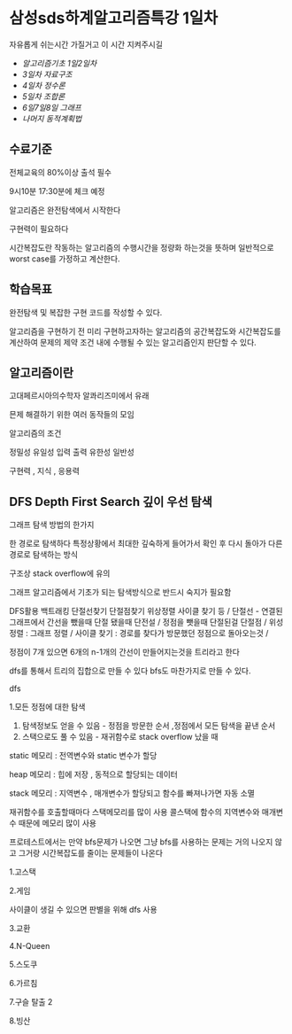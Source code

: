 # 삼성sds하계알고리즘특강 1일차

자유롭게 쉬는시간 가질거고 이 시간 지켜주시길

- _알고리즘기초 1일2일차_
- _3일차 자료구조_
- _4일차 정수론_
- _5일차 조합론_
- _6일7일8일 그래프_
- _나머지 동적계획법_

## 수료기준

전체교육의 80%이상 출석 필수

9시10분 17:30분에 체크 예정

알고리즘은 완전탐색에서 시작한다

구현력이 필요하다

시간복잡도란 작동하는 알고리즘의 수행시간을 정량화 하는것을 뜻하며 일반적으로 worst case를 가정하고 계산한다.

## 학습목표

완전탐색 및 복잡한 구현 코드를 작성할 수 있다.

알고리즘을 구현하기 전 미리 구현하고자하는 알고리즘의 공간복잡도와 시간복잡도를 계산하여 문제의 제약 조건 내에 수행될 수 있는 알고리즘인지 판단할 수 있다.

## 알고리즘이란

고대페르시아의수학자 알콰리즈미에서 유래

믄제 해결하기 위한 여러 동작들의 모임

알고리즘의 조건

정밀성 유일성 입력 출력 유한성 일반성

구현력 , 지식 , 응용력

## DFS Depth First Search 깊이 우선 탐색

그래프 탐색 방법의 한가지

한 경로로 탐색하다 특정상황에서 최대한 깊숙하게 들어가서 확인 후 다시 돌아가 다른 경로로 탐색하는 방식

구조상 stack overflow에 유의

그래프 알고리즘에서 기초가 되는 탐색방식으로 반드시 숙지가 필요함

DFS활용 백트래킹 단절선찾기 단절점찾기 위상정렬 사이클 찾기 등 / 단절선 - 연결된 그래프에서 간선을 뺐을때 단절 됐을때 단전설 / 정점을 뺏을때 단절된걸 단절점 / 위성정렬 : 그래프 정렬 / 사이클 찾기 : 경로를 찾다가 방문했던 정점으로 돌아오는것 /

정점이 7개 있으면 6개의 n-1개의 간선이 만들어지는것을 트리라고 한다

dfs를 통해서 트리의 집합으로 만들 수 있다 bfs도 마찬가지로 만들 수 있다.

dfs

1.모든 정점에 대한 탐색

1. 탐색정보도 얻을 수 있음 - 정점을 방문한 순서 ,정점에서 모든 탐색을 끝낸 순서
2. 스택으로도 풀 수 있음 - 재귀함수로 stack overflow 났을 때

static 메모리 : 전역변수와 static 변수가 할당

heap 메모리 : 힙에 저장 , 동적으로 할당되는 데이터

stack 메모리 : 지역변수 , 매개변수가 할당되고 함수를 빠져나가면 자동 소멸

재귀함수를 호출할때마다 스택메모리를 많이 사용 콜스택에 함수의 지역변수와 매개변수 때문에 메모리 많이 사용

프로테스트에서는 만약 bfs문제가 나오면 그냥 bfs를 사용하는 문제는 거의 나오지 않고 그거랑 시간복잡도를 줄이는 문제들이 나온다

1.고스택

2.게임

사이클이 생길 수 있으면 판별을 위해 dfs 사용

3.교환

4.N-Queen

5.스도쿠

6.가르침

7.구슬 탈출 2

8.빙산
